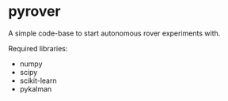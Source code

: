 # pyrover
A simple code-base to start autonomous rover experiments with.

Required libraries:
- numpy
- scipy
- scikit-learn
- pykalman
